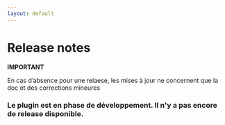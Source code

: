 ```yaml
---
layout: default
---
```

# Release notes

**IMPORTANT**

En cas d’absence pour une relaese, les mises à jour ne concernent que la doc et des corrections mineures

### **Le plugin est en phase de développement. Il n'y a pas encore de release disponible.**

